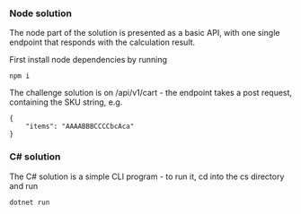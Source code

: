 ### Node solution

The node part of the solution is presented as a basic API, with one single endpoint that responds with the calculation result.

First install node dependencies by running

```
npm i
```

The challenge solution is on /api/v1/cart - the endpoint takes a post request, containing the SKU string, e.g.

```
{
    "items": "AAAABBBCCCCbcAca"
}
```

### C# solution

The C# solution is a simple CLI program - to run it, cd into the cs directory and run

```
dotnet run
```
